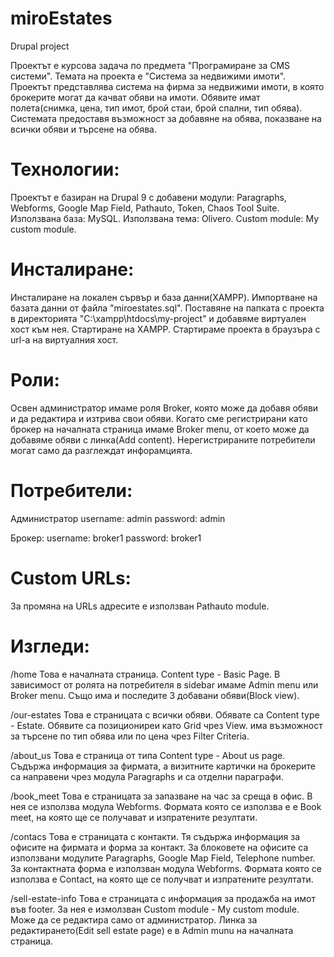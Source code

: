 # miroEstates
Drupal project

Проектът е курсова задача по предмета "Програмиране за CMS системи". Темата на проекта е "Система за недвижими имоти".
Проектът представлява система на фирма за недвижими имоти, в която брокерите могат да качват обяви на имоти.
Обявите имат полета(снимка, цена, тип имот, брой стаи, брой спални, тип обява). Системата предоставя 
възможност за добавяне на обява, показване на всички обяви и търсене на обява.

# Технологии:
Проектът е базиран на Drupal 9 с добавени модули: Paragraphs, Webforms, Google Map Field, Pathautо, Token, Chaos Tool Suite.
Използвана база: MySQL.
Използвана тема: Olivero.
Custom module: My custom module.

# Инсталиране:
Инсталиране на локален сървър и база данни(XAMPP).
Импортване на базата данни от файла "miroestates.sql".
Поставяне на папката с проекта в директорията "C:\xampp\htdocs\my-project" и добавяме виртуален хост към нея.
Стартиране на XAMPP. Стартираме проекта в браузъра с url-а на виртуалния хост.

# Роли:
Освен администратор имаме роля Broker, която може да добавя обяви и да редактира и изтрива свои обяви.
Когато сме регистрирани като брокер на началната страница имаме Broker menu, от което може да добавяме обяви с линка(Add content).
Нерегистрираните потребители могат само да разглеждат инфорамцията.

# Потребители:
Администратор 
username: admin	
password: admin

Брокер:
username: broker1
password: broker1

# Custom URLs:
За промяна на URLs адресите е използван Pathautо module.

# Изгледи:
/home
Това е началната страница. Content type - Basic Page. В зависимост от ролята на потребителя в sidebar имаме 
Admin menu или Broker menu. Също има и последите 3 добавани обяви(Block view).

/our-estates
Това е страницата с всички обяви. Обявате са Content type - Estate. Обявите са позициониреи като Grid чрез View.
има възможност за търсене по тип обява или по цена чрез Filter Criteria.

/about_us
Това е страница от типа Content type - About us page. Съдържа информация за фирмата,
а визитните картички на брокерите са направени чрез модула Paragraphs и са отделни параграфи.

/book_meet
Това е страницата за запазване на час за среща в офис. В нея се използва модула Webforms. Формата която се използва е
е Book meet, на която ще се получават и изпратените резултати.

/contacs
Това е страницата с контакти. Тя съдържа информация за офисите на фирмата и форма за контакт.
За блоковете на офисите са използвани модулите Paragraphs, Google Map Field, Telephone number.
За контактната форма е използван модула Webforms. Формата която се използва е Contact,
на която ще се получват и изпратените резултати.

/sell-estate-info
Това е страницата с информация за продажба на имот във footer. За нея е измолзван Custom module - My custom module.
Може да се редактира само от администратор. Линка за редактирането(Edit sell estate page) е в Admin munu на началната страница.
